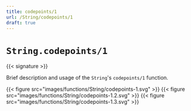 ```yaml
---
title: codepoints/1
url: /String/codepoints/1
draft: true
---
```


# `String.codepoints/1`

{{< signature >}}

Brief description and usage of the `String`'s `codepoints/1` function.

{{< figure src="images/functions/String/codepoints-1.svg" >}}
{{< figure src="images/functions/String/codepoints-1.2.svg" >}}
{{< figure src="images/functions/String/codepoints-1.3.svg" >}}
